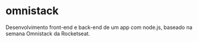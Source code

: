 # omnistack
Desenvolvimento front-end e back-end de um app com node.js, baseado na semana Omnistack da Rocketseat.
